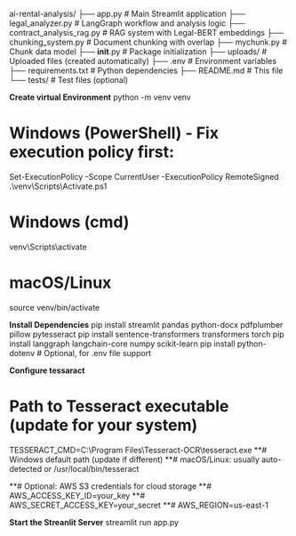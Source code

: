 ai-rental-analysis/
├── app.py                    # Main Streamlit application
├── legal_analyzer.py         # LangGraph workflow and analysis logic
├── contract_analysis_rag.py  # RAG system with Legal-BERT embeddings
├── chunking_system.py        # Document chunking with overlap
├── mychunk.py                # Chunk data model
├── __init__.py               # Package initialization
├── uploads/                  # Uploaded files (created automatically)
├── .env                      # Environment variables
├── requirements.txt          # Python dependencies
├── README.md                 # This file
└── tests/                    # Test files (optional)

**Create virtual Environment**
python -m venv venv

# Windows (PowerShell) - Fix execution policy first:
Set-ExecutionPolicy -Scope CurrentUser -ExecutionPolicy RemoteSigned
.\venv\Scripts\Activate.ps1

# Windows (cmd)
venv\Scripts\activate

# macOS/Linux
source venv/bin/activate

**Install Dependencies**
pip install streamlit pandas python-docx pdfplumber pillow pytesseract
pip install sentence-transformers transformers torch
pip install langgraph langchain-core numpy scikit-learn
pip install python-dotenv  # Optional, for .env file support

**Configure tessaract**
# Path to Tesseract executable (update for your system)
TESSERACT_CMD=C:\Program Files\Tesseract-OCR\tesseract.exe
**# Windows default path (update if different)
**# macOS/Linux: usually auto-detected or /usr/local/bin/tesseract

**# Optional: AWS S3 credentials for cloud storage
**# AWS_ACCESS_KEY_ID=your_key
**# AWS_SECRET_ACCESS_KEY=your_secret
**# AWS_REGION=us-east-1

**Start the Streanlit Server**
streamlit run app.py
